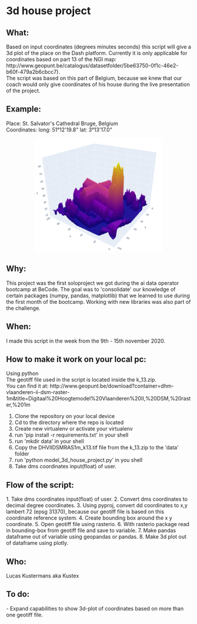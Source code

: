 <h1>3d house project</h1>

<h2>What:</h2>
<p>Based on input coordinates (degrees minutes seconds) this script will give a 3d plot of the place on the Dash platform. Currently it is only applicable for coordinates based on part 13 of the NGI map: http://www.geopunt.be/catalogus/datasetfolder/5be63750-0f1c-46e2-b60f-479a2b6cbcc7).<br> 
The script was based on this part of Belgium, because we knew that our coach would only give coordinates of his house during the live presentation of the project.  

<h2>Example:</h2>
Place: St. Salvator's Cathedral Bruge, Belgium<br>
Coordinates: long: 51°12'19.8" lat: 3°13'17.0"<br>

<p align="center">
    <img src="/assets/st_salvathor_bruge.png" width="350">
</p>

<h2>Why:</h2>
This project was the first soloproject we got during the ai data operator bootcamp at BeCode. The goal was to 'consolidate' our knowledge of certain packages (numpy, pandas, matplotlib) that we learned to use during the first month of the bootcamp. Working with new libraries was also part of the challenge.  

<h2>When:</h2>
I made this script in the week from the 9th - 15th november 2020. 

<h2>How to make it work on your local pc:</h2>
Using python<br> 
The geotiff file used in the script is located inside the k_13.zip.<br> 
You can find it at: http://www.geopunt.be/download?container=dhm-vlaanderen-ii-dsm-raster-1m&title=Digitaal%20Hoogtemodel%20Vlaanderen%20II,%20DSM,%20raster,%201m</p>

1. Clone the repository on your local device  
2. Cd to the directory where the repo is located  
3. Create new virtualenv or activate your virtualenv  
4. run 'pip install -r requirements.txt' in your shell
5. run 'mkdir data' in your shell
6. Copy the DHVIIDSMRAS1m_k13.tif file from the k_13.zip to the 'data' folder   
7. run 'python model_3d_house_project.py' in you shell  
8. Take dms coordinates input(float) of user.  

<h2>Flow of the script:</h2>
1. Take dms coordinates input(float) of user.  
2. Convert dms coordinates to decimal degree coordinates.  
3. Using pyproj, convert dd coordinates to x,y lambert 72 (epsg 31370), because our geotiff file is based on this coordinate reference system.  
4. Create bounding box around the x y coordinate.  
5. Open geotiff file using rasterio.  
6. With rasterio package read in bounding-box from geotiff file and save to variable.  
7. Make pandas dataframe out of variable using geopandas or pandas.  
8. Make 3d plot out of dataframe using plotly.  

<h2>Who:</h2>
Lucas Kustermans aka Kustex

<h2>To do:</h2>
- Expand capabilities to show 3d-plot of coordinates based on more than one geotiff file. 


